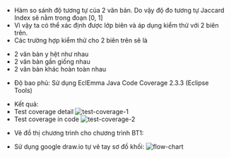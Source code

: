 - Hàm so sánh độ tương tự của 2 văn bản. Do vậy độ đo tương tự Jaccard Index sẽ nằm trong đoạn [0, 1]
- Vì vậy ta có thể xác định được lớp biên và áp dụng kiểm thử với 2 biên trên.
- Các trường hợp kiểm thử cho 2 biên trên sẽ là
 + 2 văn bản y hệt như nhau
 + 2 văn bản gần giống nhau
 + 2 văn bản khác hoàn toàn nhau

* Độ bao phủ: Sử dụng EclEmma Java Code Coverage 2.3.3 (Eclipse Tools)
- Kết quả:
 - Test coverage detail
![test-coverage-1](https://github.com/ducanhk58uet/int3117-2016/blob/master/LeDucAnh/BT1/JaccardEngine/screenshots/test_coverage_1.PNG)
 - Test coverage in code
![test-coverage-2](https://github.com/ducanhk58uet/int3117-2016/blob/master/LeDucAnh/BT1/JaccardEngine/screenshots/test_coverage_2.PNG)

* Vẽ đồ thị chương trình cho chương trình BT1:
- Sử dụng google draw.io tự vẽ tay sơ đồ khối:
![flow-chart](https://github.com/ducanhk58uet/int3117-2016/blob/master/LeDucAnh/BT1/JaccardEngine/screenshots/flowchart.PNG)
